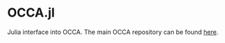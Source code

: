 # OCCA.jl
Julia interface into OCCA. The main OCCA repository can be found
[here](https://github.com/tcew/OCCA2).
